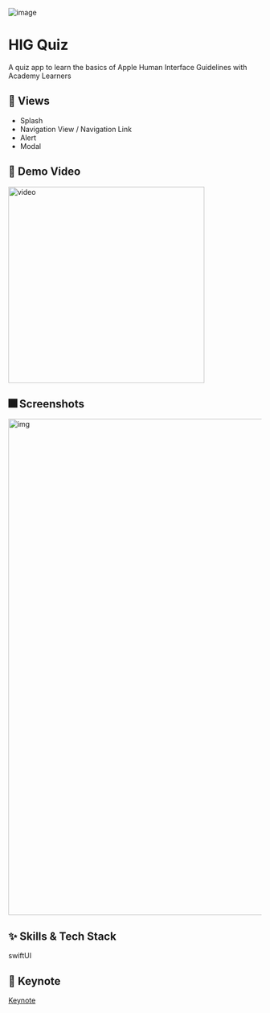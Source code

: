 
![image](https://user-images.githubusercontent.com/33242880/166614949-d5bb7f93-4e95-4888-a221-6e318be1dce4.jpg)


# HIG Quiz
A quiz app to learn the basics of Apple Human Interface Guidelines with Academy Learners


## :iphone: Views

- Splash
- Navigation View / Navigation Link
- Alert
- Modal

## 🎥 Demo Video

<img width="390" alt="video" src="https://github.com/hanyeonhee/HIGQuizApp/blob/11f6f9548af0618564b9a2606f2c2c9f7613efef/small-min.gif">


## :fireworks: Screenshots
<img width="986" alt="img" src="https://user-images.githubusercontent.com/33242880/166435751-912a728a-385c-4ee3-b840-1da6cb46e645.png">


## :sparkles: Skills & Tech Stack
swiftUI

## 📑 Keynote

[Keynote](https://www.icloud.com/keynote/0eeVqgOrR20RH0tdF2faAq1pg#Jessica)
